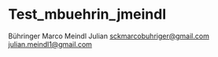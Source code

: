 # Test_mbuehrin_jmeindl
Bühringer Marco
Meindl Julian
sckmarcobuhriger@gmail.com
julian.meindl1@gmail.com

